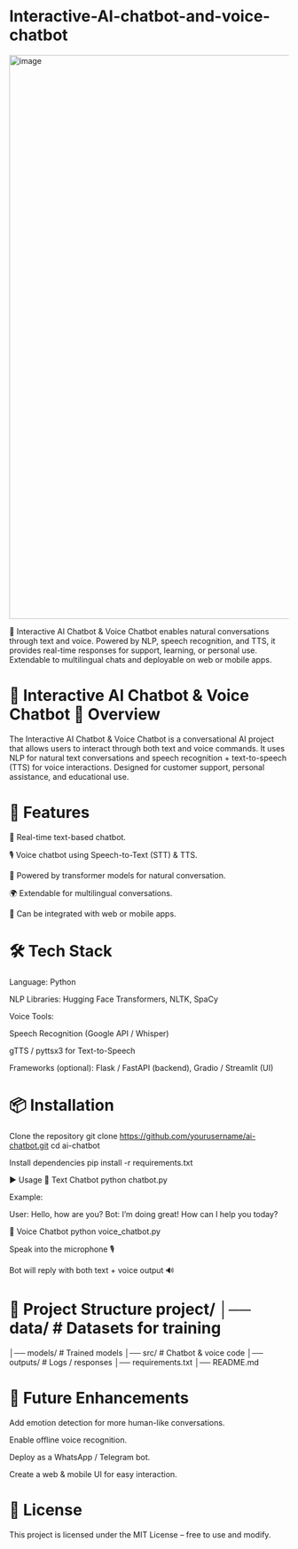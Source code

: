 # Interactive-AI-chatbot-and-voice-chatbot

<img width="1918" height="1017" alt="image" src="https://github.com/user-attachments/assets/7cbb0e36-2a73-4e7e-95bf-bee03d75dc76" />


🤖 Interactive AI Chatbot & Voice Chatbot enables natural conversations through text and voice. Powered by NLP, speech recognition, and TTS, it provides real-time responses for support, learning, or personal use. Extendable to multilingual chats and deployable on web or mobile apps.

# 🤖 Interactive AI Chatbot & Voice Chatbot 📖 Overview

The Interactive AI Chatbot & Voice Chatbot is a conversational AI project that allows users to interact through both text and voice commands. It uses NLP for natural text conversations and speech recognition + text-to-speech (TTS) for voice interactions. Designed for customer support, personal assistance, and educational use.

# 🚀 Features

💬 Real-time text-based chatbot.

🎙️ Voice chatbot using Speech-to-Text (STT) & TTS.

🧠 Powered by transformer models for natural conversation.

🌍 Extendable for multilingual conversations.

🔌 Can be integrated with web or mobile apps.

# 🛠️ Tech Stack

Language: Python

NLP Libraries: Hugging Face Transformers, NLTK, SpaCy

Voice Tools:

Speech Recognition (Google API / Whisper)

gTTS / pyttsx3 for Text-to-Speech

Frameworks (optional): Flask / FastAPI (backend), Gradio / Streamlit (UI)

# 📦 Installation

Clone the repository
git clone https://github.com/yourusername/ai-chatbot.git cd ai-chatbot

Install dependencies
pip install -r requirements.txt

▶️ Usage 📝 Text Chatbot python chatbot.py

Example:

User: Hello, how are you?
Bot: I’m doing great! How can I help you today?

🎤 Voice Chatbot python voice_chatbot.py

Speak into the microphone 🎙️

Bot will reply with both text + voice output 🔊

# 📂 Project Structure project/ │── data/ # Datasets for training
│── models/ # Trained models
│── src/ # Chatbot & voice code
│── outputs/ # Logs / responses
│── requirements.txt
│── README.md

# 🔮 Future Enhancements

Add emotion detection for more human-like conversations.

Enable offline voice recognition.

Deploy as a WhatsApp / Telegram bot.

Create a web & mobile UI for easy interaction.

# 📜 License

This project is licensed under the MIT License – free to use and modify.
